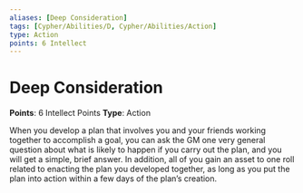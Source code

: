```yaml
---
aliases: [Deep Consideration]
tags: [Cypher/Abilities/D, Cypher/Abilities/Action]
type: Action
points: 6 Intellect
---
```


# Deep Consideration

**Points**: 6 Intellect Points
**Type**: Action

When you develop a plan that involves you and your friends working together to accomplish a goal, you can ask the GM one very general question about what is likely to happen if you carry out the plan, and you will get a simple, brief answer. In addition, all of you gain an asset to one roll related to enacting the plan you developed together, as long as you put the plan into action within a few days of the plan’s creation.
